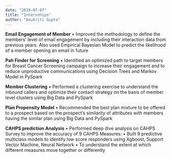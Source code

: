 ```yaml
---
date: "2019-07-07"
title: "Intersnhips"
author: "Anukriti Gupta"
---
```


**Email Engagement of Member**
•	Improved the methodology to define the members’ level of email engagement by including their interaction data from previous years. Also used Empirical Bayesian Model to predict the likelihood of a member opening an email in future 


**Pah Finder for Screening**
•	Identified an optimized path to target members for Breast Cancer Screening campaign to increase their engagement and to reduce unproductive communications using Decision Trees and Markov Model in PySpark

**Member Clustering**
•	Performed a  clustering exercise to understand the inbound callers and optimize their contact strategy on the basis of member level clusters using Big Data and PySpark 

**Plan Propensity Model**
•	Recommended the best plan mixture to be offered to a prospect based on the prospect’s similarity of attributes with members having the similar plan using Big Data and PySpark

**CAHPS prediction Analysis**
•	Performed deep dive analysis on CAHPS Survey to improve the accuracy of 9 CAHPS Measures:
•	Built 9 predictive multiclass models to identify low score responders using Xgboost, Support Vector Machine, Neural Network
•	To understand the extent at which different measures move together or differently


